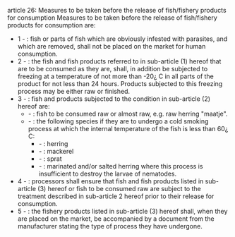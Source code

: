 article 26: Measures to be taken before the release of fish&#x2F;fishery products for consumption
Measures to be taken before the release of fish&#x2F;fishery products for consumption are:
<ul>
			<li>1 - : fish or parts of fish which are obviously infested with parasites, and which are removed, shall not be placed on the market for human consumption.<ul>
			</ul></li>			<li>2 - : the fish and fish products referred to in sub-article (1) hereof that are to be consumed as they are, shall, in addition be subjected to freezing at a temperature of not more than -20¿ C in all parts of the product for not less than 24 hours. Products subjected to this freezing process may be either raw or finished.<ul>
			</ul></li>			<li>3 - : fish and products subjected to the condition in sub-article (2) hereof are:<ul>
						<li> - : fish to be consumed raw or almost raw, e.g. raw herring &quot;maatje&quot;.<ul>
						</ul></li>						<li> - : the following species if they are to undergo a cold smoking process at which the internal temperature of the fish is less than 60¿ C:<ul>
									<li> - : herring<ul>
									</ul></li>									<li> - : mackerel<ul>
									</ul></li>									<li> - : sprat<ul>
									</ul></li>									<li> - : marinated and&#x2F;or salted herring where this process is insufficient to destroy the larvae of nematodes.<ul>
									</ul></li>						</ul></li>			</ul></li>			<li>4 - : processors shall ensure that fish and fish products listed in sub-article (3) hereof or fish to be consumed raw are subject to the treatment described in sub-article 2 hereof prior to their release for consumption.<ul>
			</ul></li>			<li>5 - : the fishery products listed in sub-article (3) hereof shall, when they are placed on the market, be accompanied by a document from the manufacturer stating the type of process they have undergone.<ul>
			</ul></li></ul>